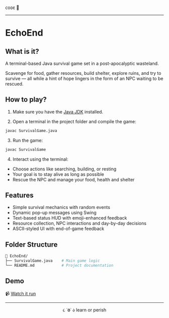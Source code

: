 ᴄᴏᴅᴇ 👾

---

# EchoEnd

## What is it?

A terminal-based Java survival game set in a post-apocalyptic wasteland.  

Scavenge for food, gather resources, build shelter, explore ruins, and try to survive — all while a hint of hope lingers in the form of an NPC waiting to be rescued.

## How to play?

1. Make sure you have the [Java JDK](https://www.oracle.com/java/technologies/javase-downloads.html) installed.

2. Open a terminal in the project folder and compile the game:

```bash
javac SurvivalGame.java
```

3. Run the game:
```bash
javac SurvivalGame
```

4. Interact using the terminal:
- Choose actions like searching, building, or resting
- Your goal is to stay alive as long as possible
- Rescue the NPC and manage your food, health and shelter

## Features

- Simple survival mechanics with random events
- Dynamic pop-up messages using Swing
- Text-based status HUD with emoji-enhanced feedback
- Resource collection, NPC interactions and day-by-day decisions
- ASCII-styled UI with end-of-game feedback

## Folder Structure

```bash
📁 EchoEnd/
├── SurvivalGame.java    # Main game logic
└── README.md            # Project documentation
```

## Demo

📹 [Watch it run](link)

---

<p align="center">૮ ˙Ⱉ˙ ა learn or perish</p>

